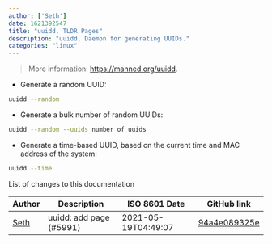 ```yaml
---
author: ['Seth']
date: 1621392547
title: "uuidd, TLDR Pages"
description: "uuidd, Daemon for generating UUIDs."
categories: "linux"
---
```

> More information: <https://manned.org/uuidd>.

- Generate a random UUID:

```bash
uuidd --random
```

- Generate a bulk number of random UUIDs:

```bash
uuidd --random --uuids number_of_uuids
```

- Generate a time-based UUID, based on the current time and MAC address of the system:

```bash
uuidd --time
```
List of changes to this documentation


Author | Description | ISO 8601 Date | GitHub link
------|-----|-----|-----
[Seth](mailto:seth@falco.fun) | uuidd: add page (#5991) | 2021-05-19T04:49:07 | [94a4e089325e](https://github.com/tldr-pages/tldr/commit/94a4e089325eefd4b3517ab42570bea4015c1047)

